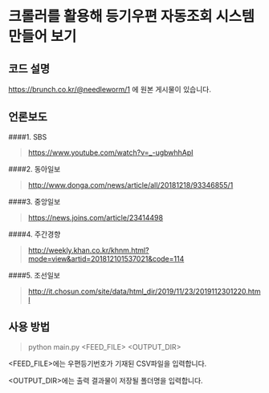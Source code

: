 # 크롤러를 활용해 등기우편 자동조회 시스템 만들어 보기

## 코드 설명
<https://brunch.co.kr/@needleworm/1> 에 원본 게시물이 있습니다.

## 언론보도
####1. SBS
>https://www.youtube.com/watch?v=_-ugbwhhApI

####2. 동아일보
>http://www.donga.com/news/article/all/20181218/93346855/1

####3. 중앙일보
>https://news.joins.com/article/23414498

####4. 주간경향
>http://weekly.khan.co.kr/khnm.html?mode=view&artid=201812101537021&code=114

####5. 조선일보
>http://it.chosun.com/site/data/html_dir/2019/11/23/2019112301220.html

## 사용 방법
> python main.py <FEED_FILE\> <OUTPUT_DIR\>

<FEED_FILE\>에는 우편등기번호가 기재된 CSV파일을 입력합니다.

<OUTPUT_DIR\>에는 출력 결과물이 저장될 폴더명을 입력합니다.

